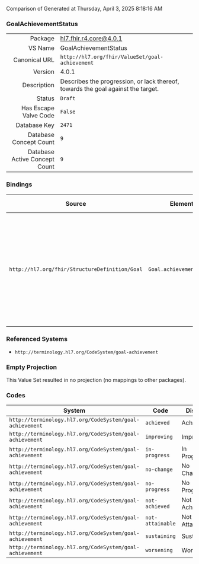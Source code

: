 Comparison of 
Generated at Thursday, April 3, 2025 8:18:16 AM

### GoalAchievementStatus

|      |     |
| ---: | --- |
| Package | hl7.fhir.r4.core@4.0.1 |
| VS Name | GoalAchievementStatus |
| Canonical URL | `http://hl7.org/fhir/ValueSet/goal-achievement` |
| Version | 4.0.1 |
| Description | Describes the progression, or lack thereof, towards the goal against the target. |
| Status | `Draft` |
| Has Escape Valve Code | `False` |
| Database Key | `2471` |
| Database Concept Count | `9` |
| Database Active Concept Count | `9` |
### Bindings

| Source | Element | Binding | Strength | Element Short |
| ------ | ------- | ------- | -------- | ------------- |
| `http://hl7.org/fhir/StructureDefinition/Goal` | `Goal.achievementStatus` | `http://hl7.org/fhir/ValueSet/goal-achievement` | `Preferred` | in-progress \| improving \| worsening \| no-change \| achieved \| sustaining \| not-achieved \| no-progress \| not-attainable |

### Referenced Systems

* `http://terminology.hl7.org/CodeSystem/goal-achievement`
### Empty Projection

This Value Set resulted in no projection (no mappings to other packages).

### Codes

| System | Code | Display |
| ------ | ---- | ------- |
| `http://terminology.hl7.org/CodeSystem/goal-achievement` | `achieved` | Achieved |
| `http://terminology.hl7.org/CodeSystem/goal-achievement` | `improving` | Improving |
| `http://terminology.hl7.org/CodeSystem/goal-achievement` | `in-progress` | In Progress |
| `http://terminology.hl7.org/CodeSystem/goal-achievement` | `no-change` | No Change |
| `http://terminology.hl7.org/CodeSystem/goal-achievement` | `no-progress` | No Progress |
| `http://terminology.hl7.org/CodeSystem/goal-achievement` | `not-achieved` | Not Achieved |
| `http://terminology.hl7.org/CodeSystem/goal-achievement` | `not-attainable` | Not Attainable |
| `http://terminology.hl7.org/CodeSystem/goal-achievement` | `sustaining` | Sustaining |
| `http://terminology.hl7.org/CodeSystem/goal-achievement` | `worsening` | Worsening |
